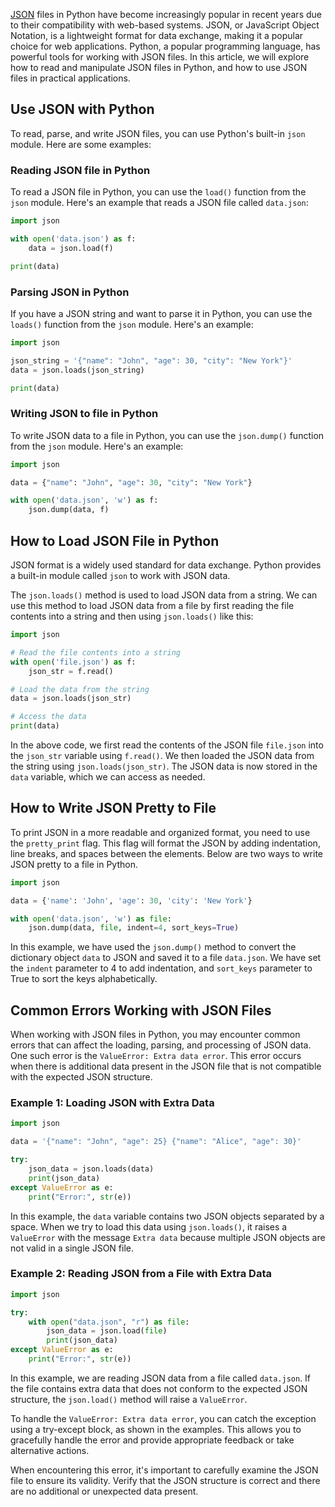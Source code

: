 [JSON](https://en.wikipedia.org/wiki/JSON) files in Python have become increasingly popular in recent years due to their compatibility with web-based systems. JSON, or JavaScript Object Notation, is a lightweight format for data exchange, making it a popular choice for web applications. Python, a popular programming language, has powerful tools for working with JSON files. In this article, we will explore how to read and manipulate JSON files in Python, and how to use JSON files in practical applications.  
  
## Use JSON with Python   

To read, parse, and write JSON files, you can use Python's built-in `json` module. Here are some examples:

### Reading JSON file in Python

To read a JSON file in Python, you can use the `load()` function from the `json` module. Here's an example that reads a JSON file called `data.json`:

```python
import json

with open('data.json') as f:
    data = json.load(f)

print(data)
```

### Parsing JSON in Python

If you have a JSON string and want to parse it in Python, you can use the `loads()` function from the `json` module. Here's an example:

```python
import json

json_string = '{"name": "John", "age": 30, "city": "New York"}'
data = json.loads(json_string)

print(data)
```

### Writing JSON to file in Python

To write JSON data to a file in Python, you can use the `json.dump()` function from the `json` module. Here's an example:

```python
import json

data = {"name": "John", "age": 30, "city": "New York"}

with open('data.json', 'w') as f:
    json.dump(data, f)
```  
  
## How to Load JSON File in Python  

JSON format is a widely used standard for data exchange. Python provides a built-in module called `json` to work with JSON data.

The `json.loads()` method is used to load JSON data from a string. We can use this method to load JSON data from a file by first reading the file contents into a string and then using `json.loads()` like this:

```python
import json

# Read the file contents into a string
with open('file.json') as f:
    json_str = f.read()

# Load the data from the string
data = json.loads(json_str)

# Access the data
print(data)
```

In the above code, we first read the contents of the JSON file `file.json` into the `json_str` variable using `f.read()`. We then loaded the JSON data from the string using `json.loads(json_str)`. The JSON data is now stored in the `data` variable, which we can access as needed.

## How to Write JSON Pretty to File  

To print JSON in a more readable and organized format, you need to use the `pretty_print` flag. This flag will format the JSON by adding indentation, line breaks, and spaces between the elements. Below are two ways to write JSON pretty to a file in Python.

```python
import json

data = {'name': 'John', 'age': 30, 'city': 'New York'}

with open('data.json', 'w') as file:
    json.dump(data, file, indent=4, sort_keys=True)
```

In this example, we have used the `json.dump()` method to convert the dictionary object `data` to JSON and saved it to a file `data.json`. We have set the `indent` parameter to 4 to add indentation, and `sort_keys` parameter to True to sort the keys alphabetically.
  
## Common Errors Working with JSON Files

When working with JSON files in Python, you may encounter common errors that can affect the loading, parsing, and processing of JSON data. One such error is the `ValueError: Extra data error`. This error occurs when there is additional data present in the JSON file that is not compatible with the expected JSON structure.

### Example 1: Loading JSON with Extra Data

```python
import json

data = '{"name": "John", "age": 25} {"name": "Alice", "age": 30}'

try:
    json_data = json.loads(data)
    print(json_data)
except ValueError as e:
    print("Error:", str(e))
```

In this example, the `data` variable contains two JSON objects separated by a space. When we try to load this data using `json.loads()`, it raises a `ValueError` with the message `Extra data` because multiple JSON objects are not valid in a single JSON file.

### Example 2: Reading JSON from a File with Extra Data

```python
import json

try:
    with open("data.json", "r") as file:
        json_data = json.load(file)
        print(json_data)
except ValueError as e:
    print("Error:", str(e))
```

In this example, we are reading JSON data from a file called `data.json`. If the file contains extra data that does not conform to the expected JSON structure, the `json.load()` method will raise a `ValueError`.

To handle the `ValueError: Extra data error`, you can catch the exception using a try-except block, as shown in the examples. This allows you to gracefully handle the error and provide appropriate feedback or take alternative actions.

When encountering this error, it's important to carefully examine the JSON file to ensure its validity. Verify that the JSON structure is correct and there are no additional or unexpected data present.

